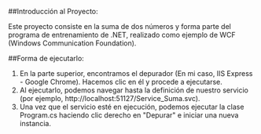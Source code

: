 ##Introducción al Proyecto:

Este proyecto consiste en la suma de dos números y forma parte del programa de entrenamiento de .NET, realizado como ejemplo de WCF (Windows Communication Foundation).

##Forma de ejecutarlo:

1. En la parte superior, encontramos el depurador (En mi caso, IIS Express - Google Chrome). Hacemos clic en él y procede a ejecutarse.
2. Al ejecutarlo, podemos navegar hasta la definición de nuestro servicio (por ejemplo, http://localhost:51127/Service_Suma.svc).
3. Una vez que el servicio esté en ejecución, podemos ejecutar la clase Program.cs haciendo clic derecho en "Depurar" e iniciar una nueva instancia.
